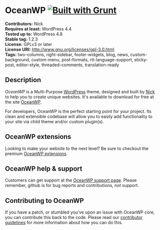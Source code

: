 # OceanWP [![Built with Grunt](https://cdn.gruntjs.com/builtwith.png)](http://gruntjs.com/)

**Contributors:** Nick  
**Requires at least:** WordPress 4.4  
**Tested up to:** WordPress 4.8  
**Stable tag:** 1.2.3  
**License:** GPLv3 or later  
**License URI:** http://www.gnu.org/licenses/gpl-3.0.html  
**Tags:** two-columns, right-sidebar, footer-widgets, blog, news, custom-background, custom-menu, post-formats, rtl-language-support, sticky-post, editor-style, threaded-comments, translation-ready

## Description
*OceanWP* is a Multi-Purpose [WordPress](http://wordpress.org) theme, designed and built by [Nick](https://oceanwp.org/) to help you to create unique websites. It's available to download for free at the site [OceanWP](https://oceanwp.org/).

For developers, OceanWP is the perfect starting point for your project. Its clean and extensible codebase will allow you to easily add functionality to your site via child theme and/or custom plugin(s).

## OceanWP extensions
Looking to make your website to the next level? Be sure to checkout the premium [OceanWP extensions](https://oceanwp.org/extensions/).

## OceanWP help & support
Customers can get support at the [OceanWP support page](https://oceanwp.org/support/). Please remember, github is for bug reports and contributions, _not_ support.

## Contributing to OceanWP
If you have a patch, or stumbled you've upon an issue with OceanWP core, you can contribute this back to the code. Please read our [contributor guidelines](https://github.com/oceanwp/oceanwp/blob/master/CONTRIBUTING.md) for more information about how you can do this.
